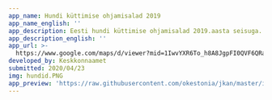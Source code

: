 ```yaml
---
app_name: Hundi küttimise ohjamisalad 2019
app_name_english: ''
app_description: Eesti hundi küttimise ohjamisalad 2019.aasta seisuga.
app_description_english: ''
app_url: >-
  https://www.google.com/maps/d/viewer?mid=1IwvYXR6To_h8A8JgpFI0QVF6QRawxIN8&ll=58.61012304209273%2C24.985441000000037&z=7
developed_by: Keskkonnaamet
submitted: 2020/04/23
img: hundid.PNG
app_preview: 'https://raw.githubusercontent.com/okestonia/jkan/master/img/hundid.PNG'
---
```

